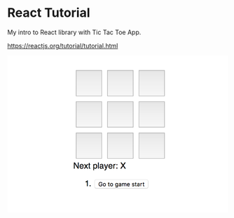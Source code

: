 # React Tutorial

My intro to React library with Tic Tac Toe App.

https://reactjs.org/tutorial/tutorial.html

![Screen](README.img/screen.png)